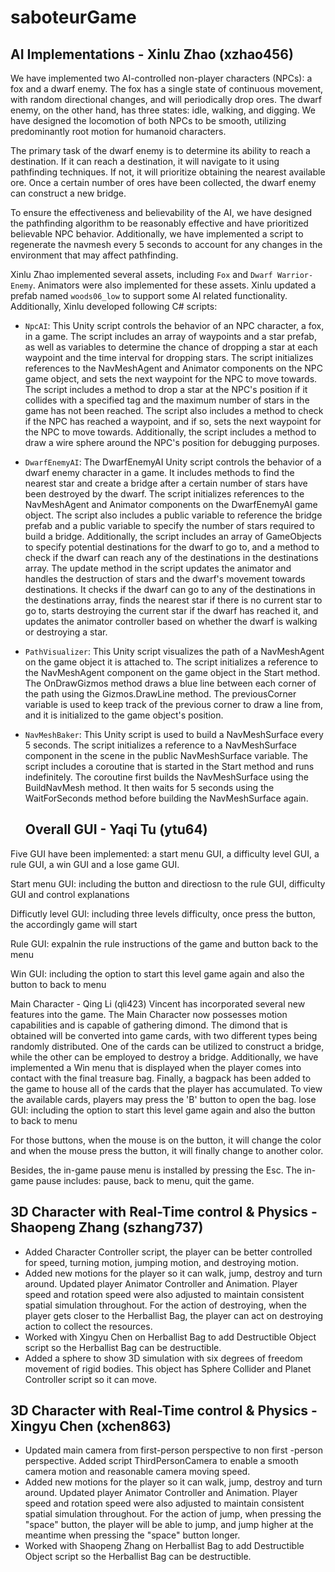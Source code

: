 # saboteurGame


## AI Implementations - Xinlu Zhao (xzhao456)
We have implemented two AI-controlled non-player characters (NPCs): a fox and a dwarf enemy. The fox has a single state of continuous movement, with random directional changes, and will periodically drop ores. The dwarf enemy, on the other hand, has three states: idle, walking, and digging. We have designed the locomotion of both NPCs to be smooth, utilizing predominantly root motion for humanoid characters.

The primary task of the dwarf enemy is to determine its ability to reach a destination. If it can reach a destination, it will navigate to it using pathfinding techniques. If not, it will prioritize obtaining the nearest available ore. Once a certain number of ores have been collected, the dwarf enemy can construct a new bridge.

To ensure the effectiveness and believability of the AI, we have designed the pathfinding algorithm to be reasonably effective and have prioritized believable NPC behavior. Additionally, we have implemented a script to regenerate the navmesh every 5 seconds to account for any changes in the environment that may affect pathfinding.

Xinlu Zhao implemented several assets, including `Fox` and `Dwarf Warrior-Enemy`. Animators were also implemented for these assets. Xinlu updated a prefab named `woods06_low` to support some AI related functionality. Additionally, Xinlu developed following C# scripts:
- `NpcAI`: 
    This Unity script controls the behavior of an NPC character, a fox, in a game. The script includes an array of waypoints and a star prefab, as well as variables to determine the chance of dropping a star at each waypoint and the time interval for dropping stars. The script initializes references to the NavMeshAgent and Animator components on the NPC game object, and sets the next waypoint for the NPC to move towards. The script includes a method to drop a star at the NPC's position if it collides with a specified tag and the maximum number of stars in the game has not been reached. The script also includes a method to check if the NPC has reached a waypoint, and if so, sets the next waypoint for the NPC to move towards. Additionally, the script includes a method to draw a wire sphere around the NPC's position for debugging purposes.
- `DwarfEnemyAI`:
    The DwarfEnemyAI Unity script controls the behavior of a dwarf enemy character in a game. It includes methods to find the nearest star and create a bridge after a certain number of stars have been destroyed by the dwarf. The script initializes references to the NavMeshAgent and Animator components on the DwarfEnemyAI game object. The script also includes a public variable to reference the bridge prefab and a public variable to specify the number of stars required to build a bridge. Additionally, the script includes an array of GameObjects to specify potential destinations for the dwarf to go to, and a method to check if the dwarf can reach any of the destinations in the destinations array. The update method in the script updates the animator and handles the destruction of stars and the dwarf's movement towards destinations. It checks if the dwarf can go to any of the destinations in the destinations array, finds the nearest star if there is no current star to go to, starts destroying the current star if the dwarf has reached it, and updates the animator controller based on whether the dwarf is walking or destroying a star.
- `PathVisualizer`:
    This Unity script visualizes the path of a NavMeshAgent on the game object it is attached to. The script initializes a reference to the NavMeshAgent component on the game object in the Start method. The OnDrawGizmos method draws a blue line between each corner of the path using the Gizmos.DrawLine method. The previousCorner variable is used to keep track of the previous corner to draw a line from, and it is initialized to the game object's position.
- `NavMeshBaker`:
    This Unity script is used to build a NavMeshSurface every 5 seconds. The script initializes a reference to a NavMeshSurface component in the scene in the public NavMeshSurface variable. The script includes a coroutine that is started in the Start method and runs indefinitely. The coroutine first builds the NavMeshSurface using the BuildNavMesh method. It then waits for 5 seconds using the WaitForSeconds method before building the NavMeshSurface again.
    
    ## Overall GUI - Yaqi Tu (ytu64)
Five GUI have been implemented: a start menu GUI, a difficulty level GUI, a rule GUI, a win GUI and a lose game GUI.

Start menu GUI: including the button and directiosn to the rule GUI, difficulty GUI and control explanations

Difficutly level GUI: including three levels difficulty, once press the button, the accordingly game will start

Rule GUI: expalnin the rule instructions of the game and button back to the menu

Win GUI: including the option to start this level game again and also the button to back to menu

Main Character - Qing Li  (qli423)
Vincent has incorporated several new features into the game. The Main Character now possesses motion capabilities and is capable of gathering dimond. The dimond that is obtained will be converted into game cards, with two different types being randomly distributed. One of the cards can be utilized to construct a bridge, while the other can be employed to destroy a bridge. Additionally, we have implemented a Win menu that is displayed when the player comes into contact with the final treasure bag. Finally, a bagpack has been added to the game to house all of the cards that the player has accumulated. To view the available cards, players may press the 'B' button to open the bag.
lose GUI: including the option to start this level game again and also the button to back to menu

For those buttons, when the mouse is on the button, it will change the color and when the mouse press the button, it will finally change to another color.

Besides, the in-game pause menu is installed by pressing the Esc. The in-game pause includes: pause, back to menu, quit the game.

## 3D Character with Real-Time control & Physics - Shaopeng Zhang (szhang737)
- Added Character Controller script, the player can be better controlled for speed, turning motion, jumping motion, and destroying motion.
- Added new motions for the player so it can walk, jump, destroy and turn around. Updated player Animator Controller and Animation. Player speed and rotation speed were also adjusted to maintain consistent spatial simulation throughout. For the action of destroying, when the player gets closer to the Herballist Bag, the player can act on destroying action to collect the resources.
- Worked with Xingyu Chen on Herballist Bag to add Destructible Object script so the Herballist Bag can be destructible.
- Added a sphere to show 3D simulation with six degrees of freedom movement of rigid bodies. This object has Sphere Collider and Planet Controller script so it can move.

## 3D Character with Real-Time control & Physics - Xingyu Chen (xchen863)
- Updated main camera from first-person perspective to non first -person perspective. Added script ThirdPersonCamera to enable a smooth camera motion and reasonable camera moving speed.
- Added new motions for the player so it can walk, jump, destroy and turn around. Updated player Animator Controller and Animation. Player speed and rotation speed were also adjusted to maintain consistent spatial simulation throughout. For the action of jump, when pressing the "space" button, the player will be able to jump, and jump higher at the meantime when pressing the "space" button longer.
- Worked with Shaopeng Zhang on Herballist Bag to add Destructible Object script so the Herballist Bag can be destructible.

